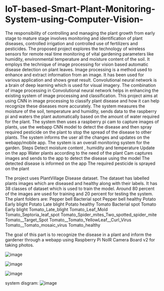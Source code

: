 # IoT-based-Smart-Plant-Monitoring-System-using-Computer-Vision-

The responsibility of controlling and managing the plant growth from early stage to mature stage involves monitoring and identification of plant diseases, controlled irrigation and controlled use of fertilizers and pesticides. The proposed project explores the technology of wireless sensors for remote real time monitoring of vital gardening parameters like humidity, environmental temperature and moisture content of the soil. It employs the technique of image processing for vision based automatic disease detection on plant leaves. Image processing is a method used to enhance and extract information from an image. It has been used for various application and shows great result. Convolutional neural network is a brain of deep learning which is used for visual imagery. The combination of image processing in Convolutional neural network helps in enhancing the existing system of image processing and classification. This project aims at using CNN in image processing to classify plant disease and how it can help recognize these diseases more accurately. The system measures the moisture of the soil, temperature and humidity, sends data to the raspberry pi and waters the plant  automatically based on the amount of water required for the plant. The system then uses a raspberry pi cam to capture images of plants, use the webapp CNN model to detect the disease and then spray required pesticide on the plant to stop the spread of the disease to other plants. The system informs the user all the changes and updates on the webapp/mobile app. The system is an overall monitoring system for the garden. 
Steps
Detect moisture content , humidity and temperature
Update on the app
Water plants according to the need of the plant
Cam captures images and sends to the app to detect the disease using the model
The detected disease is informed on the app 
The required pesticide is sprayed on the plant




The project uses  PlantVillage Disease dataset. 
The dataset has labelled plants images which are diseased and healthy along with their labels. It has 38 classes of dataset which is used to train the model. Around 80 percent of the images are used for training and 20 percent for testing the system. The plant folders are:
Pepper bell  Bacterial spot
Pepper  bell healthy
Potato Early blight
Potato Late blight
Potato healthy
Tomato Bacterial spot
Tomato Early blight
Tomato_Late_blight
Tomato_Leaf_Mold
Tomato_Septoria_leaf_spot
Tomato_Spider_mites_Two_spotted_spider_mite
Tomato__Target_Spot
Tomato__Tomato_YellowLeaf__Curl_Virus
Tomato__Tomato_mosaic_virus 
Tomato_healthy


The goal of this part is to recognize the disease in a plant and inform the gardener through  a webapp using Raspberry Pi NoIR Camera Board v2 for taking photos.

![image](https://user-images.githubusercontent.com/57862480/229548738-9c9cdf01-4853-4dec-9a92-5ef2b41a2ce6.png)

![image](https://user-images.githubusercontent.com/57862480/229548862-61905dfd-af36-415a-97b1-c50770d37a61.png)

![image](https://user-images.githubusercontent.com/57862480/229548967-e8f4df0e-7803-4f99-bb0b-2ea36744f1ed.png)



system disgram:
![image](https://user-images.githubusercontent.com/57862480/229559795-419b5133-82fd-486e-bafb-ab6ba00943c2.png)

